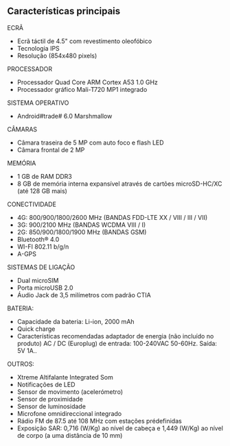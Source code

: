 ## Características principais

ECRÃ
- Ecrã táctil de 4.5" com revestimento oleofóbico
- Tecnologia IPS
- Resolução (854x480  pixels)

PROCESSADOR
- Processador Quad Core ARM Cortex A53 1.0 GHz
- Processador gráfico Mali-T720 MP1 integrado

SISTEMA OPERATIVO
-  Android#trade# 6.0 Marshmallow

CÂMARAS
- Câmara traseira de 5 MP com auto foco e flash LED
- Câmara frontal de 2 MP

MEMÓRIA
- 1 GB de RAM DDR3
- 8 GB de memória interna expansível através de cartões microSD-HC/XC (até 128 GB mais)

CONECTIVIDADE
- 4G: 800/900/1800/2600 MHz (BANDAS FDD-LTE XX / VIII / III / VII)
- 3G:  900/2100 MHz (BANDAS WCDMA VIII / I)
- 2G: 850/900/1800/1900 MHz (BANDAS GSM)
- Bluetooth® 4.0
- WI-FI 802.11 b/g/n
- A-GPS

SISTEMAS DE LIGAÇÃO
- Dual microSIM
- Porta microUSB 2.0
- Áudio Jack de 3,5 milímetros com padrão CTIA

BATERIA:
- Capacidade da bateria: Li-ion, 2000 mAh
- Quick charge
- Características recomendadas adaptador de energia (não incluído no produto) AC / DC (Europlug) de entrada: 100-240VAC 50-60Hz. Saída: 5V 1A..

OUTROS:
- Xtreme Altifalante Integrated Som
- Notificações de LED
- Sensor de movimento (acelerómetro)
- Sensor de proximidade
- Sensor de luminosidade
- Microfone omnidireccional integrado
- Rádio FM de 87.5 até 108 MHz com estações prédefinidas
- Exposição SAR: 0,716 (W/Kg) ao nível de cabeça e 1,449 (W/Kg) ao nível de corpo (a uma distância de 10 mm)
